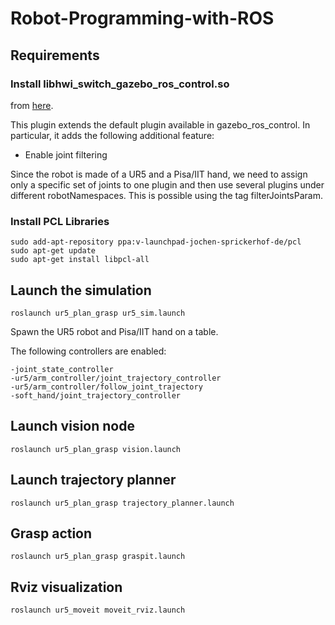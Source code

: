 # Robot-Programming-with-ROS

## Requirements

  ### Install libhwi_switch_gazebo_ros_control.so
  
  from [here](https://github.com/nikhilkalige/filter_gazebo_plugins/tree/master/cob_gazebo_ros_control).

This plugin extends the default plugin available in gazebo_ros_control. In particular, it adds the following additional feature:

- Enable joint filtering

Since the robot is made of a UR5 and a Pisa/IIT hand, we need to assign only a specific set of joints to one plugin and then use several plugins under different robotNamespaces. This is possible using the tag filterJointsParam.

  ### Install PCL Libraries

```
sudo add-apt-repository ppa:v-launchpad-jochen-sprickerhof-de/pcl
sudo apt-get update
sudo apt-get install libpcl-all
```

## Launch the simulation

```
roslaunch ur5_plan_grasp ur5_sim.launch 
```
Spawn the UR5 robot and Pisa/IIT hand on a table.

The following controllers are enabled:
```
-joint_state_controller
-ur5/arm_controller/joint_trajectory_controller
-ur5/arm_controller/follow_joint_trajectory
-soft_hand/joint_trajectory_controller
```

## Launch vision node

```
roslaunch ur5_plan_grasp vision.launch 
```

## Launch trajectory planner

```
roslaunch ur5_plan_grasp trajectory_planner.launch 
```

## Grasp action

```
roslaunch ur5_plan_grasp graspit.launch 
```

## Rviz visualization

```
roslaunch ur5_moveit moveit_rviz.launch
```
